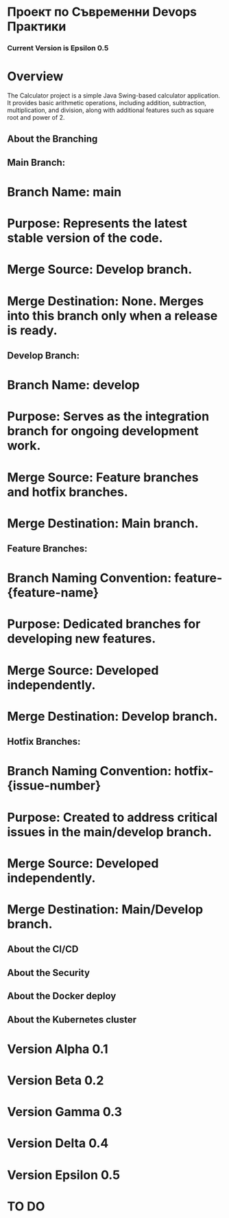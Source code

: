 # Проект по Съвременни Devops Практики
### Current Version is Epsilon 0.5 
# Overview
The Calculator project is a simple Java Swing-based calculator application. It provides basic arithmetic operations, including addition, subtraction, multiplication, and division, along with additional features such as square root and power of 2.
## About the Branching
## Main Branch:

# Branch Name: main
# Purpose: Represents the latest stable version of the code.
# Merge Source: Develop branch.
# Merge Destination: None. Merges into this branch only when a release is ready.
## Develop Branch:

# Branch Name: develop
# Purpose: Serves as the integration branch for ongoing development work.
# Merge Source: Feature branches and hotfix branches.
# Merge Destination: Main branch.
## Feature Branches:

# Branch Naming Convention: feature-{feature-name}
# Purpose: Dedicated branches for developing new features.
# Merge Source: Developed independently.
# Merge Destination: Develop branch.
## Hotfix Branches:

# Branch Naming Convention: hotfix-{issue-number}
# Purpose: Created to address critical issues in the main/develop branch.
# Merge Source: Developed independently.
# Merge Destination: Main/Develop branch.

## About the CI/CD

## About the Security

## About the Docker deploy

## About the Kubernetes cluster
# Version Alpha 0.1

# Version Beta 0.2

# Version Gamma 0.3

# Version Delta 0.4

# Version Epsilon 0.5

# TO DO
